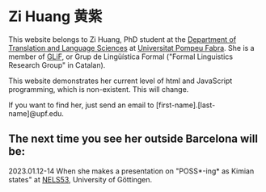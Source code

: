 # Zi Huang 黄紫
This website belongs to Zi Huang, PhD student at the [Department of Translation and Language Sciences](https://www.upf.edu/web/phd-tradlangsci) at [Universitat Pompeu Fabra](https://www.upf.edu/). She is a member of [GLiF](https://www.upf.edu/web/glif), or Grup de Lingüística Formal ("Formal Linguistics Research Group" in Catalan).

This website demonstrates her current level of html and JavaScript programming, which is non-existent. This will change.

If you want to find her, just send an email to [first-name].[last-name]@upf.edu.

## The next time you see her outside Barcelona will be:
2023.01.12-14 When she makes a presentation on "POSS*-ing* as Kimian states" at [NELS53](https://nels53.uni-goettingen.de/), University of Göttingen.
